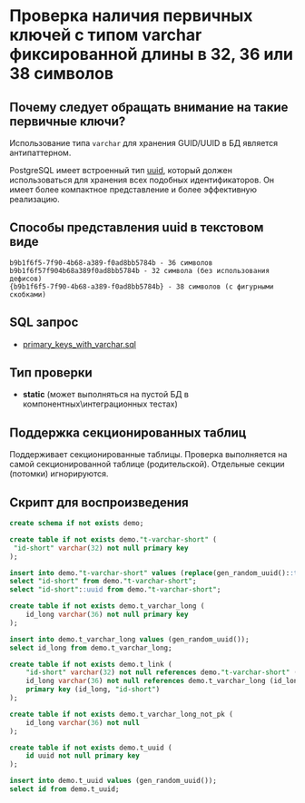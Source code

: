# Проверка наличия первичных ключей с типом varchar фиксированной длины в 32, 36 или 38 символов

## Почему следует обращать внимание на такие первичные ключи?

Использование типа `varchar` для хранения GUID/UUID в БД является антипаттерном.

PostgreSQL имеет встроенный тип [uuid](https://postgrespro.ru/docs/postgresql/17/datatype-uuid),
который должен использоваться для хранения всех подобных идентификаторов.
Он имеет более компактное представление и более эффективную реализацию.

## Способы представления uuid в текстовом виде

```
b9b1f6f5-7f90-4b68-a389-f0ad8bb5784b - 36 символов
b9b1f6f57f904b68a389f0ad8bb5784b - 32 символа (без использования дефисов)
{b9b1f6f5-7f90-4b68-a389-f0ad8bb5784b} - 38 символов (с фигурными скобками)
```

## SQL запрос

- [primary_keys_with_varchar.sql](https://github.com/mfvanek/pg-index-health-sql/blob/master/sql/primary_keys_with_varchar.sql)

## Тип проверки

- **static** (может выполняться на пустой БД в компонентных\интеграционных тестах)

## Поддержка секционированных таблиц

Поддерживает секционированные таблицы.
Проверка выполняется на самой секционированной таблице (родительской). Отдельные секции (потомки) игнорируются.

## Скрипт для воспроизведения

```sql
create schema if not exists demo;

create table if not exists demo."t-varchar-short" (
 "id-short" varchar(32) not null primary key
);

insert into demo."t-varchar-short" values (replace(gen_random_uuid()::text, '-', ''));
select "id-short" from demo."t-varchar-short";
select "id-short"::uuid from demo."t-varchar-short";

create table if not exists demo.t_varchar_long (
    id_long varchar(36) not null primary key
);

insert into demo.t_varchar_long values (gen_random_uuid());
select id_long from demo.t_varchar_long;

create table if not exists demo.t_link (
    "id-short" varchar(32) not null references demo."t-varchar-short" ("id-short"),
    id_long varchar(36) not null references demo.t_varchar_long (id_long),
    primary key (id_long, "id-short")
);

create table if not exists demo.t_varchar_long_not_pk (
    id_long varchar(36) not null
);

create table if not exists demo.t_uuid (
    id uuid not null primary key
);

insert into demo.t_uuid values (gen_random_uuid());
select id from demo.t_uuid;
```
